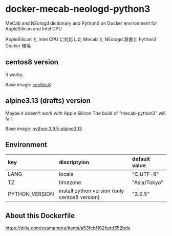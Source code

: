 # docker-mecab-neologd-python3

MeCab and NEologd dictionary and Python3 on Docker environment for AppleSilicon and Intel CPU

AppleSilicon と Intel CPU に対応した Mecab と NEologd 辞書と Python3 Docker 環境


## centos8 version

It works.

Base image: [centos:8](https://hub.docker.com/_/centos)


## alpine3.13 (drafts) version

Maybe it doesn't work with Apple Silicon
The build of "mecab-python3" will fail.

Base image: [python:3.9.5-alpine3.13](https://hub.docker.com/_/python)


## Environment

| key | discriptyion | default value |
| :-- | :-- | :-- |
| LANG | locale | "C.UTF-8" |
| TZ | timezone | "Asia/Tokyo" |
| PYTHON_VERSION | install python version (only centos8 version) | "3.9.5" |

## About this Dockerfile

https://qiita.com/syamamura/items/a53fcbf162fadd352bde
